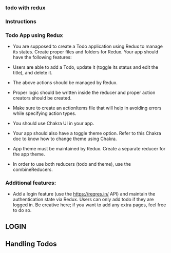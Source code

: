 ### todo with redux

### Instructions

### Todo App using Redux

- You are supposed to create a Todo application using Redux to manage its states. Create proper files and folders for Redux. Your app should have the following features:

- Users are able to add a Todo, update it (toggle its status and edit the title), and delete it.
- The above actions should be managed by Redux.
- Proper logic should be written inside the reducer and proper action creators should be created.
- Make sure to create an actionItems file that will help in avoiding errors while specifying action types.
- You should use Chakra UI in your app.
- Your app should also have a toggle theme option. Refer to this Chakra doc to know how to change theme using Chakra.
- App theme must be maintained by Redux. Create a separate reducer for the app theme.
- In order to use both reducers (todo and theme), use the combineReducers.

### Additional features:

- Add a login feature (use the https://reqres.in/ API) and maintain the authentication state via Redux. Users can only add todo if they are logged in. Be creative here; if you want to add any extra pages, feel free to do so.

## LOGIN

## Handling Todos
